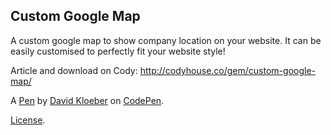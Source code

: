 Custom Google Map
-----------------
A custom google map to show company location on your website. It can be easily customised to perfectly fit your website style!

Article and download on Cody: http://codyhouse.co/gem/custom-google-map/

A [Pen](https://codepen.io/Kloeber/pen/BGYMGo) by [David Kloeber](https://codepen.io/Kloeber) on [CodePen](https://codepen.io).

[License](https://codepen.io/Kloeber/pen/BGYMGo/license).